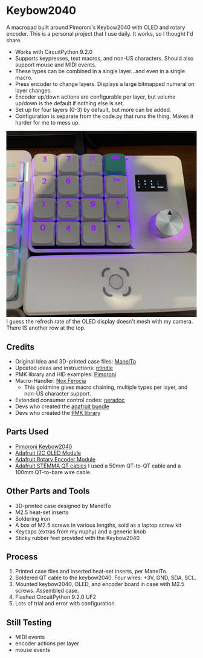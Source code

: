 # Keybow2040
A macropad built around Pimoroni's Keybow2040 with OLED and rotary encoder. This is a personal project that I use daily. It works, so I thought I'd share.
* Works with CircuitPython 9.2.0
* Supports keypresses, text macros, and non-US characters. Should also support mouse and MIDI events.
* These types can be combined in a single layer...and even in a single macro.
* Press encoder to change layers. Displays a large bitmapped numeral on layer changes.
* Encoder up/down actions are configurable per layer, but volume up/down is the default if nothing else is set.
* Set up for four layers (0-3) by default, but more can be added.
* Configuration is separate from the code.py that runs the thing. Makes it harder for me to mess up.

![macropad with oled and rotary encoder](https://github.com/InTec-PCPS/Keybow2040/blob/main/layer0.jpg?raw=true)
I guess the refresh rate of the OLED display doesn't mesh with my camera. There IS another row at the top.
## Credits
* Original Idea and 3D-printed case files: [ManelTo](https://www.printables.com/model/228327-keybow2040-macropad-with-display-and-encoder)
* Updated ideas and instructions: [ntindle](https://github.com/ntindle/Keybow2040-Macro-Pad/tree/main)
* PMK library and HID examples: [Pimoroni](https://github.com/pimoroni/pmk-circuitpython)
* Macro-Handler: [Nox Ferocia](https://forums.pimoroni.com/t/macro-handler-for-keybow2040-pico-keypad-base-etc/21080)
  * This goldmine gives macro chaining, multiple types per layer, and non-US character support.
* Extended consumer control codes: [neradoc](https://github.com/Neradoc/Circuitpython_Keyboard_Layouts/tree/main/libraries/helpers)
* Devs who created the [adafruit bundle](https://circuitpython.org)
* Devs who created the [PMK library](https://github.com/pimoroni/pmk-circuitpython)


## Parts Used
* [Pimoroni Keybow2040](https://shop.pimoroni.com/products/keybow-2040?variant=32399559589971)
* [Adafruit I2C OLED Module](https://www.adafruit.com/product/326)
* [Adafruit Rotary Encoder Module](https://www.adafruit.com/product/4991)
* [Adafruit STEMMA QT cables](https://www.adafruit.com/product/4399) I used a 50mm QT-to-QT cable and a 100mm QT-to-bare wire cable.
## Other Parts and Tools
* 3D-printed case designed by ManelTo
* M2.5 heat-set inserts
* Soldering iron
* A box of M2.5 screws in various lengths, sold as a laptop screw kit
* Keycaps (extras from my nuphy) and a generic knob
* Sticky rubber feet provided with the Keybow2040
## Process
1. Printed case files and inserted heat-set inserts, per ManelTo.
2. Soldered QT cable to the keybow2040. Four wires: +3V, GND, SDA, SCL.
3. Mounted keybow2040, OLED, and encoder board in case with M2.5 screws. Assembled case.
4. Flashed CircuitPython 9.2.0 UF2
5. Lots of trial and error with configuration.
## Still Testing
* MIDI events
* encoder actions per layer
* mouse events
